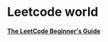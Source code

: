 # Leetcode world

[**The LeetCode Beginner's Guide**](leetcode-world/the-leetcode-beginner-s-guide.md)

[//]: # ([Array - LeetCode]&#40;leetcode-world/array-leetcode.md&#41;)

[//]: # ()
[//]: # ([String - LeetCode]&#40;leetcode-world/string-leetcode.md&#41;)

[//]: # ()
[//]: # ([**Explore Card Track**]&#40;leetcode-world/explore-card-track.md&#41;)

[//]: # ()
[//]: # ([Problems - LeetCode]&#40;leetcode-world/problems-leetcode.md&#41;)

[//]: # ()
[//]: # ([**C# - Useful Resources**]&#40;leetcode-world/c-useful-resources.md&#41;)
